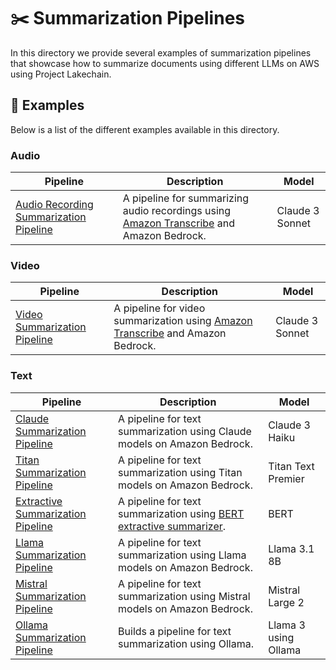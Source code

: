 # ✂️ Summarization Pipelines

In this directory we provide several examples of summarization pipelines that showcase how to summarize documents using different LLMs on AWS using Project Lakechain.

## 🌟 Examples

Below is a list of the different examples available in this directory.

### Audio

Pipeline | Description | Model
-------- | ----------- | -----
[Audio Recording Summarization Pipeline](audio-recording-summarization-pipeline) | A pipeline for summarizing audio recordings using [Amazon Transcribe](https://docs.aws.amazon.com/transcribe/latest/dg/what-is.html) and Amazon Bedrock. | Claude 3 Sonnet

### Video

Pipeline | Description | Model
-------- | ----------- | -----
[Video Summarization Pipeline](video-summarization-pipeline) | A pipeline for video summarization using [Amazon Transcribe](https://docs.aws.amazon.com/transcribe/latest/dg/what-is.html) and Amazon Bedrock. | Claude 3 Sonnet

### Text

Pipeline | Description | Model
-------- | ----------- | -----
[Claude Summarization Pipeline](claude-summarization-pipeline) | A pipeline for text summarization using Claude models on Amazon Bedrock. | Claude 3 Haiku
[Titan Summarization Pipeline](titan-summarization-pipeline) | A pipeline for text summarization using Titan models on Amazon Bedrock. | Titan Text Premier
[Extractive Summarization Pipeline](extractive-summarization-pipeline) | A pipeline for text summarization using [BERT extractive summarizer](https://pypi.org/project/bert-extractive-summarizer/). | BERT
[Llama Summarization Pipeline](llama-summarization-pipeline) | A pipeline for text summarization using Llama models on Amazon Bedrock. | Llama 3.1 8B
[Mistral Summarization Pipeline](mistral-summarization-pipeline) | A pipeline for text summarization using Mistral models on Amazon Bedrock. | Mistral Large 2
[Ollama Summarization Pipeline](ollama-summarization-pipeline) | Builds a pipeline for text summarization using Ollama. | Llama 3 using Ollama
